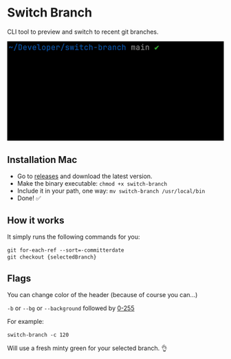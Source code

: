# Switch Branch

CLI tool to preview and switch to recent git branches.

![demo gif](demo.gif)

## Installation Mac

- Go to [releases](https://github.com/oscarheimdahl/switch-branch/releases) and download the latest version.
- Make the binary executable: `chmod +x switch-branch`
- Include it in your path, one way: `mv switch-branch /usr/local/bin`
- Done! ✅

## How it works

It simply runs the following commands for you:

```
git for-each-ref --sort=-committerdate
git checkout {selectedBranch}
```

## Flags

You can change color of the header (because of course you can...)

`-b` or `--bg` or `--background` followed by [0-255](https://gist.github.com/fnky/458719343aabd01cfb17a3a4f7296797)

For example:

```
switch-branch -c 120
```

Will use a fresh minty green for your selected branch. 👌
